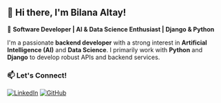 ## 👋 Hi there, I'm Bilana Altay!  

🚀 **Software Developer | AI & Data Science Enthusiast | Django & Python**  

I'm a passionate **backend developer** with a strong interest in **Artificial Intelligence (AI)** and **Data Science**. I primarily work with **Python** and **Django** to develop robust APIs and backend services.

### 📫 **Let's Connect!**  
[![LinkedIn](https://img.shields.io/badge/LinkedIn-BilanaAltay-blue?style=flat&logo=linkedin)](https://www.linkedin.com/in/bilanaltay)
[![GitHub](https://img.shields.io/badge/GitHub-bilanaltay-black?style=flat&logo=github)](https://github.com/bilanaltay) 
